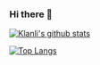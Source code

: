 ### Hi there 👋

<!--
**Klanli/Klanli** is a ✨ _special_ ✨ repository because its `README.md` (this file) appears on your GitHub profile.

Here are some ideas to get you started:

- 🔭 I’m currently working on ...
- 🌱 I’m currently learning ...
- 👯 I’m looking to collaborate on ...
- 🤔 I’m looking for help with ...
- 💬 Ask me about ...
- 📫 How to reach me: ...
- 😄 Pronouns: ...
- ⚡ Fun fact: ...
-->
[![Klanli's github stats](https://github-readme-stats.vercel.app/api?username=Klanli&show_icons=true&theme=buefy&count_private=true&show_owner=true)](https://github.com/Klanli/LYManagement)

[![Top Langs](https://github-readme-stats.vercel.app/api/top-langs/?username=Klanli)](https://github.com/Klanli/LYManagement)
